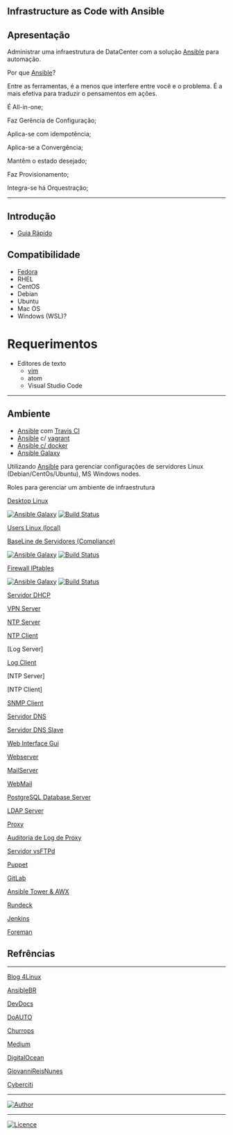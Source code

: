 ## Infrastructure as Code with Ansible

## Apresentação

Administrar uma infraestrutura de DataCenter com a solução [Ansible](https://www.ansible.com) para automação.

Por que [Ansible](https://www.ansible.com)?

Entre as ferramentas, é a menos que interfere entre você e o problema. É a mais efetiva para traduzir o pensamentos em ações.

É All-in-one;

Faz Gerência de Configuração;

Aplica-se com idempotência;

Aplica-se a Convergência;

Mantêm o estado desejado;

Faz Provisionamento;

Integra-se há Orquestração;

-----------    

## Introdução
- [Guia Rápido](https://git.io/fhhZ9)

## Compatibilidade

  - [Fedora](https://getfedora.org/pt_BR/workstation/)
  - RHEL
  - CentOS
  - Debian
  - Ubuntu
  - Mac OS
  - Windows (WSL)?

# Requerimentos
  - Editores de texto 
    - [vim](https://aurelio.net/vim/)
    - atom
    - Visual Studio Code
-----------

## Ambiente

  - [Ansible](https://www.ansible.com) com [Travis CI](https://travis-ci.org/)
  - [Ansible](https://www.ansible.com) c/ [vagrant](https://www.vagrantup.com/)
  - [Ansible c/ docker](https://github.com/wluisaraujo/iac-ansible-docker.git)
  - [Ansible Galaxy](https://galaxy.ansible.com/)

  Utilizando [Ansible](https://www.ansible.com) para gerenciar configurações de servidores Linux (Debian/CentOs/Ubuntu), MS Windows nodes.

Roles para gerenciar um ambiente de infraestrutura

[Desktop Linux](https://github.com/wluisaraujo/iac-ansible-workstation-environment.git)

[![Ansible Galaxy](https://img.shields.io/badge/Ansible%20Galaxy-Desktop%20Linux-blue.svg)](https://galaxy.ansible.com/wluisaraujo/iac_ansible_workstation_environment) 
[![Build Status](https://travis-ci.org/wluisaraujo/iac-ansible-workstation-environment.svg?branch=master)](https://travis-ci.org/wluisaraujo/iac-ansible-workstation-environment)

[Users Linux (local)](https://github.com/wluisaraujo/iac-ansible-local-users.git)

[BaseLine de Servidores (Compliance)](https://github.com/wluisaraujo/iac-ansible-common-server.git)

[![Ansible Galaxy](https://img.shields.io/badge/Ansible%20Galaxy-Common%20Server-blue.svg)](https://galaxy.ansible.com/wluisaraujo/iac-ansible-common-server) 
[![Build Status](https://travis-ci.org/wluisaraujo/iac-ansible-common-server.svg?branch=master)](https://travis-ci.org/wluisaraujo/iac-ansible-common-server)

[Firewall IPtables](https://github.com/wluisaraujo/iac-ansible-iptables.git)

[![Ansible Galaxy](https://img.shields.io/badge/Ansible%20Galaxy-Firewall%20IPtables-blue.svg)](https://galaxy.ansible.com/wluisaraujo/iac-ansible-iptables) 
[![Build Status](https://travis-ci.org/wluisaraujo/iac-ansible-iptables.svg?branch=master)](https://travis-ci.org/wluisaraujo/iac-ansible-iptables)

[Servidor DHCP](https://github.com/wluisaraujo/iac-ansible-dhcp-server.git)

[VPN Server](http://dev/null)

[NTP Server](https://github.com/wluisaraujo/iac-ansible-ntp-server.git)

[NTP Client](https://github.com/wluisaraujo/iac-ansible-ntp-client.git)

[Log Server]
  
[Log Client](https://github.com/wluisaraujo/iac-ansible-rsyslog-client.git)

[NTP Server]
  
[NTP Client]
  
[SNMP Client](https://github.com/wluisaraujo/iac-ansible-snmp-agent.git)
  
[Servidor DNS](https://github.com/wluisaraujo/iac-ansible-named-server.git)
  
[Servidor DNS Slave](https://github.com/wluisaraujo/iac-ansible-named-slave.git)

[Web Interface Gui](https://github.com/wluisaraujo/iac-ansible-globodns.git)
  
[Webserver](https://github.com/wluisaraujo/iac-ansible-webserver.git)
 
[MailServer](https://github.com/wluisaraujo/iac-ansible-postfix.git)

[WebMail](https://github.com/wluisaraujo/iac-ansible-roundcubemail.git)

[PostgreSQL Database Server](https://github.com/wluisaraujo/iac-ansible-postgresql.git)
  
[LDAP Server](https://github.com/wluisaraujo/iac-ansible-openldap.git)
  
[Proxy](https://github.com/wluisaraujo/iac-ansible-squid.git)

[Auditoria de Log de Proxy](https://dev/null)
  
[Servidor vsFTPd](https://github.com/wluisaraujo/iac-ansible-vsftpd.git)

[Puppet](https://github.com/wluisaraujo/iac-ansible-puppet-ce.git)
  
[GitLab](https://github.com/wluisaraujo/iac-ansible-gitlab.git)

[Ansible Tower & AWX](https://github.com/wluisaraujo/iac-ansible-awx.git)

[Rundeck](https://github.com/wluisaraujo/iac-ansible-rundeck.git)

[Jenkins](https://github.com/wluisaraujo/iac-ansible-jenkins.git)

[Foreman](https://github.com/wluisaraujo/iac-ansible-theforeman.git)

		
## Refrências
-----------

[Blog 4Linux](http://blog.4linux.com.br/)

[AnsibleBR](http://ansible-br.org)

[DevDocs](http://devdocs.io/ansible/)

[DoAUTO](https://doauto.blog/?s=ansible)

[Churrops](https://churrops.io/category/devops/ansible)

[Medium](https://medium.com/@ricardson)

[DigitalOcean](https://www.digitalocean.com)

[GiovanniReisNunes](https://giovannireisnunes.wordpress.com)

[Cyberciti](https://www.cyberciti.biz/faq/how-to-set-and-use-sudo-password-for-ansible-vault/)

----------------
[![Author](https://img.shields.io/badge/Author-%40w.luis.araujo-blue.svg)](http://linkedin.com/in/wluisaraujo)

----------------
[![Licence](https://img.shields.io/badge/License-GPL%20v3-red.svg)](https://www.gnu.org/licenses/gpl-3.0.pt-br.html)
